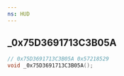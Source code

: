 ```yaml
---
ns: HUD
---
```

## _0x75D3691713C3B05A

```c
// 0x75D3691713C3B05A 0x57218529
void _0x75D3691713C3B05A();
```


